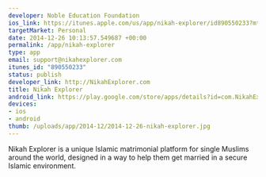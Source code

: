 ```yaml
--- 
developer: Noble Education Foundation
ios_link: https://itunes.apple.com/us/app/nikah-explorer/id890550233?mt=8
targetMarket: Personal
date: 2014-12-26 10:13:57.549687 +00:00
permalink: /app/nikah-explorer
type: app
email: support@nikahexplorer.com
itunes_id: "890550233"
status: publish
developer_link: http://NikahExplorer.com
title: Nikah Explorer
android_link: https://play.google.com/store/apps/details?id=com.NikahExplorer.application
devices: 
- ios
- android
thumb: /uploads/app/2014-12/2014-12-26-nikah-explorer.jpg
---
```


Nikah Explorer is a unique Islamic matrimonial platform for single Muslims around the world, designed in a way to help them get married in a secure Islamic environment. 
